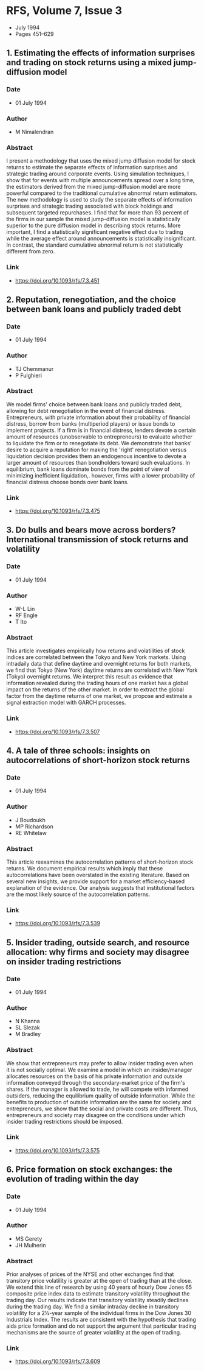 # RFS, Volume 7, Issue 3
- July 1994
- Pages 451–629

## 1. Estimating the effects of information surprises and trading on stock returns using a mixed jump-diffusion model
### Date
- 01 July 1994
### Author
- M Nimalendran
### Abstract
I present a methodology that uses the mixed jump diffusion model for stock returns to estimate the separate effects of information surprises and strategic trading around corporate events. Using simulation techniques, I show that for events with multiple announcements spread over a long time, the estimators derived from the mixed jump-diffusion model are more powerful compared to the traditional cumulative abnormal return estimators. The new methodology is used to study the separate effects of information surprises and strategic trading associated with block holdings and subsequent targeted repurchases. I find that for more than 93 percent of the firms in our sample the mixed jump-diffusion model is statistically superior to the pure diffusion model in describing stock returns. More important, I find a statistically significant negative effect due to trading while the average effect around announcements is statistically insignificant. In contrast, the standard cumulative abnormal return is not statistically different from zero.
### Link
- https://doi.org/10.1093/rfs/7.3.451

## 2. Reputation, renegotiation, and the choice between bank loans and publicly traded debt
### Date
- 01 July 1994
### Author
- TJ Chemmanur
- P Fulghieri
### Abstract
We model firms' choice between bank loans and publicly traded debt, allowing for debt renegotiation in the event of financial distress. Entrepreneurs, with private information about their probability of financial distress, borrow from banks (multiperiod players) or issue bonds to implement projects. If a firm is in financial distress, lenders devote a certain amount of resources (unobservable to entrepreneurs) to evaluate whether to liquidate the firm or to renegotiate its debt. We demonstrate that banks' desire to acquire a reputation for making the 'right' renegotiation versus liquidation decision provides them an endogenous incentive to devote a larger amount of resources than bondholders toward such evaluations. In equilibrium, bank loans dominate bonds from the point of view of minimizing inefficient liquidation,. however, firms with a lower probability of financial distress choose bonds over bank loans.
### Link
- https://doi.org/10.1093/rfs/7.3.475

## 3. Do bulls and bears move across borders? International transmission of stock returns and volatility
### Date
- 01 July 1994
### Author
- W-L Lin
- RF Engle
- T Ito
### Abstract
This article investigates empirically how returns and volatilities of stock indices are correlated between the Tokyo and New York markets. Using intradaily data that define daytime and overnight returns for both markets, we find that Tokyo (New York) daytime returns are correlated with New York (Tokyo) overnight returns. We interpret this result as evidence that information revealed during the trading hours of one market has a global impact on the returns of the other market. In order to extract the global factor from the daytime returns of one market, we propose and estimate a signal extraction model with GARCH processes.
### Link
- https://doi.org/10.1093/rfs/7.3.507

## 4. A tale of three schools: insights on autocorrelations of short-horizon stock returns
### Date
- 01 July 1994
### Author
- J Boudoukh
- MP Richardson
- RE Whitelaw
### Abstract
This article reexamines the autocorrelation patterns of short-horizon stock returns. We document empirical results which imply that these autocorrelations have been overstated in the existing literature. Based on several new insights, we provide support for a market efficiency-based explanation of the evidence. Our analysis suggests that institutional factors are the most likely source of the autocorrelation patterns.
### Link
- https://doi.org/10.1093/rfs/7.3.539

## 5. Insider trading, outside search, and resource allocation: why firms and society may disagree on insider trading restrictions
### Date
- 01 July 1994
### Author
- N Khanna
- SL Slezak
- M Bradley
### Abstract
We show that entrepreneurs may prefer to allow insider trading even when it is not socially optimal. We examine a model in which an insider/manager allocates resources on the basis of his private information and outside information conveyed through the secondary-market price of the firm's shares. If the manager is allowed to trade, he will compete with informed outsiders, reducing the equilibrium quality of outside information. While the benefits to production of outside information are the same for society and entrepreneurs, we show that the social and private costs are different. Thus, entrepreneurs and society may disagree on the conditions under which insider trading restrictions should be imposed.
### Link
- https://doi.org/10.1093/rfs/7.3.575

## 6. Price formation on stock exchanges: the evolution of trading within the day
### Date
- 01 July 1994
### Author
- MS Gerety
- JH Mulherin
### Abstract
Prior analyses of prices of the NYSE and other exchanges find that transitory price volatility is greater at the open of trading than at the close. We extend this line of research by using 40 years of hourly Dow Jones 65 composite price index data to estimate transitory volatility throughout the trading day. Our results indicate that transitory volatility steadily declines during the trading day. We find a similar intraday decline in transitory volatility for a 2½-year sample of the individual firms in the Dow Jones 30 Industrials Index. The results are consistent with the hypothesis that trading aids price formation and do not support the argument that particular trading mechanisms are the source of greater volatility at the open of trading.
### Link
- https://doi.org/10.1093/rfs/7.3.609

